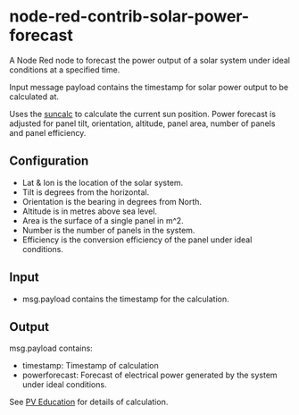 # node-red-contrib-solar-power-forecast
A Node Red node to forecast the power output of a solar system under ideal conditions at a specified time.

Input message payload contains the timestamp for solar power output to be calculated at.

Uses the [suncalc](https://github.com/mourner/suncalc) to calculate the current sun position. Power forecast is adjusted for panel tilt, orientation, altitude, panel area, number of panels and panel efficiency.

## Configuration

- Lat & lon is the location of the solar system.
- Tilt is degrees from the horizontal.
- Orientation is the bearing in degrees from North. 
- Altitude is in metres above sea level.
- Area is the surface of a single panel in m^2.
- Number is the number of panels in the system.
- Efficiency is the conversion efficiency of the panel under ideal conditions.

## Input
- msg.payload contains the timestamp for the calculation.

## Output

msg.payload contains:
- timestamp: Timestamp of calculation
- powerforecast: Forecast of electrical power generated by the system under ideal conditions.

See [PV Education](http://www.pveducation.org/pvcdrom/properties-of-sunlight/solar-radiation-at-earths-surface") for details of calculation.

